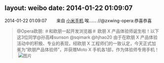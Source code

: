 layout: weibo
date: 2014-01-22 01:09:07
---
2014-01-22 01:09:07  &nbsp;&nbsp;&nbsp;&nbsp;&nbsp;&nbsp; 来自 <a href="http://app.weibo.com/t/feed/22zMnn" rel="nofollow">小米手机</a>
唉…… //@zxwing-opera:恭喜恭喜
>  @Opera欧朋: ＃和欧朋一起开发浏览器＃ 欧朋 X 产品体验师诞生啦！以下这3位同学@孙高峰sunson @sqimark @hjhao20  由于在欧朋 X 产品体验活动中的积极、专业的表现，经欧朋 X 工程师们的一致认定，今天正式加冕为“欧朋产品体验师”，并获赠Moto X 手机各1部，作为体验师专用手机！ ​​​
>  ![图片](https://ww2.sinaimg.cn/large/88031b39jw1ecr9p1h4ikj20s31gsaxr.jpg)
